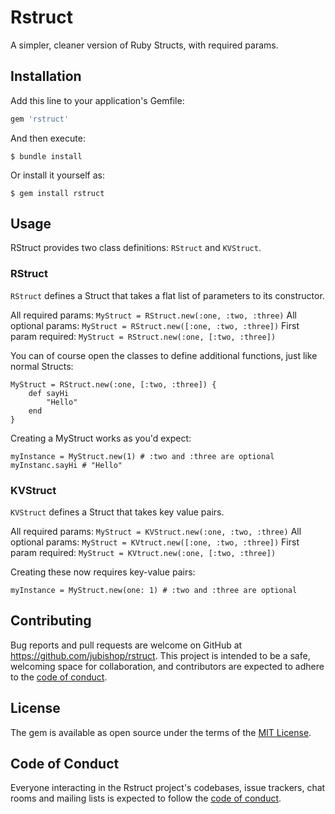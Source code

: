 # Rstruct

A simpler, cleaner version of Ruby Structs, with required params.

## Installation

Add this line to your application's Gemfile:

```ruby
gem 'rstruct'
```

And then execute:

    $ bundle install

Or install it yourself as:

    $ gem install rstruct

## Usage

RStruct provides two class definitions:  `RStruct` and `KVStruct`.

### RStruct

`RStruct` defines a Struct that takes a flat list of parameters to its constructor.

All required params:  `MyStruct = RStruct.new(:one, :two, :three)`
All optional params:  `MyStruct = RStruct.new([:one, :two, :three])`
First param required:  `MyStruct = RStruct.new(:one, [:two, :three])`

You can of course open the classes to define additional functions, just like normal Structs:

```
MyStruct = RStruct.new(:one, [:two, :three]) {
    def sayHi
        "Hello"
    end
}
```

Creating a MyStruct works as you'd expect:

```
myInstance = MyStruct.new(1) # :two and :three are optional
myInstanc.sayHi # "Hello"
```

### KVStruct

`KVStruct` defines a Struct that takes key value pairs.

All required params:  `MyStruct = KVStruct.new(:one, :two, :three)`
All optional params:  `MyStruct = KVtruct.new([:one, :two, :three])`
First param required:  `MyStruct = KVtruct.new(:one, [:two, :three])`

Creating these now requires key-value pairs:

```
myInstance = MyStruct.new(one: 1) # :two and :three are optional
```

## Contributing

Bug reports and pull requests are welcome on GitHub at https://github.com/jubishop/rstruct. This project is intended to be a safe, welcoming space for collaboration, and contributors are expected to adhere to the [code of conduct](https://github.com/jubishop/rstruct/blob/master/CODE_OF_CONDUCT.md).

## License

The gem is available as open source under the terms of the [MIT License](https://opensource.org/licenses/MIT).

## Code of Conduct

Everyone interacting in the Rstruct project's codebases, issue trackers, chat rooms and mailing lists is expected to follow the [code of conduct](https://github.com/[USERNAME]/rstruct/blob/master/CODE_OF_CONDUCT.md).
